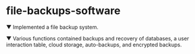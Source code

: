 # file-backups-software

▼ Implemented a file backup system.

▼ Various functions contained backups and recovery of databases, a user interaction table, cloud storage, auto-backups, and encrypted backups.
